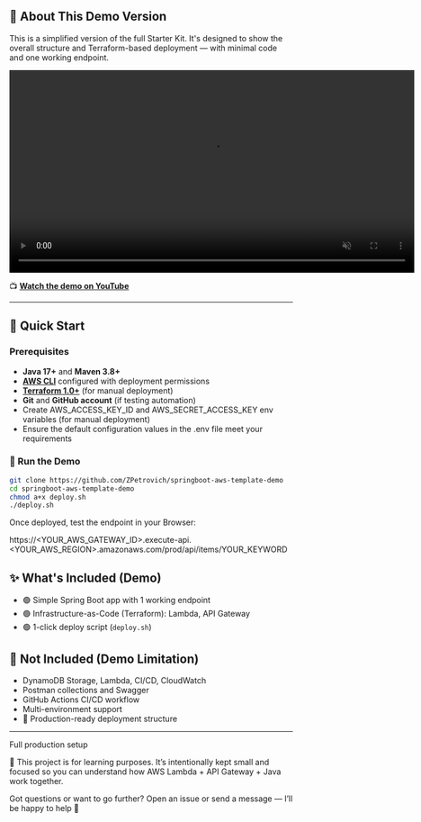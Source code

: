 ## 🔁 About This Demo Version

This is a simplified version of the full Starter Kit. It's designed to show the overall structure and Terraform-based deployment — with minimal code and one working endpoint.

<p align="center">
  <video
    src="https://github.com/user-attachments/assets/3c2aab5a-700d-4d05-85d2-d0ef06a2cc6a"
    controls
    playsinline
    muted
    width="720">
    Your browser doesn’t support embedded videos.
    <a href="https://github.com/user-attachments/assets/3c2aab5a-700d-4d05-85d2-d0ef06a2cc6a">Download video</a>.
  </video>
</p>

📺 **[Watch the demo on YouTube](https://www.youtube.com/watch?v=agKj_un5PZg)**

---

## 🚀 Quick Start

### Prerequisites

- **Java 17+** and **Maven 3.8+**
- **[AWS CLI](https://docs.aws.amazon.com/cli/latest/userguide/getting-started-install.html)** configured with deployment permissions
- **[Terraform 1.0+](https://developer.hashicorp.com/terraform/downloads)** (for manual deployment)
- **Git** and **GitHub account** (if testing automation)
- Create AWS_ACCESS_KEY_ID and AWS_SECRET_ACCESS_KEY env variables (for manual deployment)
- Ensure the default configuration values in the .env file meet your requirements

### 🧪 Run the Demo

```bash
git clone https://github.com/ZPetrovich/springboot-aws-template-demo
cd springboot-aws-template-demo
chmod a+x deploy.sh
./deploy.sh
```

Once deployed, test the endpoint in your Browser:

https://<YOUR_AWS_GATEWAY_ID>.execute-api.<YOUR_AWS_REGION>.amazonaws.com/prod/api/items/YOUR_KEYWORD

## ✨ What's Included (Demo)

- 🟢 Simple Spring Boot app with 1 working endpoint
- 🟢 Infrastructure-as-Code (Terraform): Lambda, API Gateway
- 🟢 1-click deploy script (`deploy.sh`)

## 🚫 Not Included (Demo Limitation)

- DynamoDB Storage, Lambda, CI/CD, CloudWatch
- Postman collections and Swagger
- GitHub Actions CI/CD workflow
- Multi-environment support
- 🧰 Production-ready deployment structure

---

Full production setup

📌 This project is for learning purposes.
It’s intentionally kept small and focused so you can understand how AWS Lambda + API Gateway + Java work together.

Got questions or want to go further?
Open an issue or send a message — I’ll be happy to help 🙌